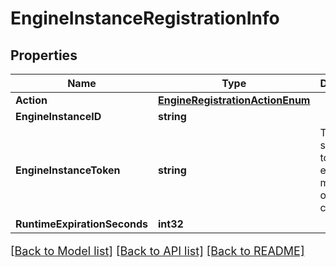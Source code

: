# EngineInstanceRegistrationInfo

## Properties

Name | Type | Description | Notes
------------ | ------------- | ------------- | -------------
**Action** | [**EngineRegistrationActionEnum**](EngineRegistrationActionEnum.md) |  | [optional] 
**EngineInstanceID** | **string** |  | [optional] 
**EngineInstanceToken** | **string** | This is the security token the engine must use on other calls | [optional] 
**RuntimeExpirationSeconds** | **int32** |  | [optional] 

[[Back to Model list]](../README.md#documentation-for-models) [[Back to API list]](../README.md#documentation-for-api-endpoints) [[Back to README]](../README.md)

<style>
     p, ul, ol, li { font-size: 18px !important;}
</style>


